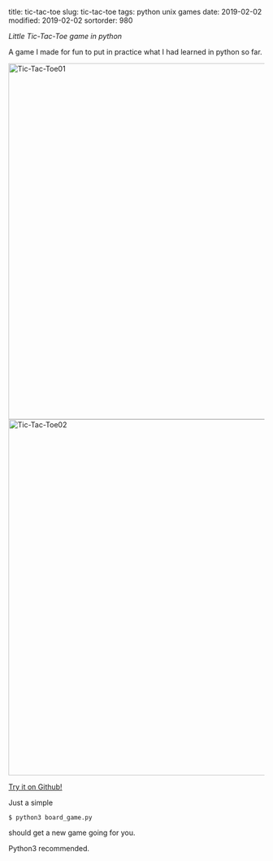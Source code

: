 title: tic-tac-toe
slug: tic-tac-toe
tags: python unix games
date: 2019-02-02
modified: 2019-02-02
sortorder: 980


_Little Tic-Tac-Toe game in python_

A game I made for fun to put in practice what I had learned in python so far.
  
  
<img src="/images/Tic-Tac-Toe01.png" alt="Tic-Tac-Toe01" width="700"/>
<img src="/images/Tic-Tac-Toe02.gif" alt="Tic-Tac-Toe02" width="700"/>


[Try it on Github!](https://github.com/abguimba/tic-tac-toe)  

Just a simple

    $ python3 board_game.py

should get a new game going for you.

Python3 recommended.
